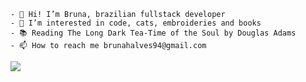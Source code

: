     - 👋 Hi! I’m Bruna, brazilian fullstack developer
    - 👀 I’m interested in code, cats, embroideries and books
    - 📚 Reading The Long Dark Tea-Time of the Soul by Douglas Adams
    - 📫 How to reach me brunahalves94@gmail.com

<!---

<div align="center" >
    <img src="https://github-readme-stats.vercel.app/api?username=brunaAlves&&show_icons=true&count_private=true&theme=github_dark">
    <img src="https://github-readme-streak-stats.herokuapp.com/?user=brunaAlves&theme=github-dark-blue&include_all_commits=true&count_private=true&date_format=j%20M%5B%20Y%5D">
 </div>
--->

<div>
    <img src="https://github-readme-stats-git-masterrstaa-rickstaa.vercel.app/api/top-langs/?username=brunaalves&layout=compact&theme=github_dark"> 
</div>

<!---
BrunaAlves/BrunaAlves is a ✨ special ✨ repository because its `README.md` (this file) appears on your GitHub profile.
You can click the Preview link to take a look at your changes.
--->
